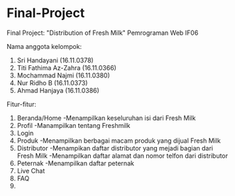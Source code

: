 # Final-Project
Final Project: "Distribution of Fresh Milk"
Pemrograman Web IF06

Nama anggota kelompok:
1. Sri Handayani (16.11.0378)
2. Titi Fathima Az-Zahra (16.11.0366)
3. Mochammad Najmi (16.11.0380)
4. Nur Ridho B (16.11.0373)
5. Ahmad Hanjaya (16.11.0386)

Fitur-fitur:

1. Beranda/Home
  -Menampilkan keseluruhan isi dari Fresh Milk
2. Profil
  -Manampilkan tentang Freshmilk
3. Login
4. Produk
  -Menampilkan berbagai macam produk yang  dijual Fresh Milk
5. Distributor
  -Menampikan daftar distributor yang mejadi bagian dari Fresh Milk
  -Menampilkan daftar alamat dan nomor telfon dari distributor
6. Peternak
  -Menampilkan daftar peternak
7. Live Chat
8. FAQ
9. 
